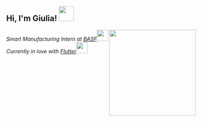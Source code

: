 <h2> Hi, I'm Giulia! <img src="https://media.giphy.com/media/mGcNjsfWAjY5AEZNw6/giphy.gif" width="40"></h2>
<img align='right' src="https://media.giphy.com/media/TEnq1cc5pEb2Sz8pwP/giphy.gif" width="230">

<p><em>Smart Manufacturing Intern at <a href="https://www.basf.com/br/pt.html">BASF</a><img src="https://media.giphy.com/media/Swa7CpzF7xTwwK6VWQ/giphy.gif" width="30"></br>Currently in love with <a href="https://flutter.dev/">Flutter</a><img src="https://media.giphy.com/media/WUlplcMpOCEmTGBtBW/giphy.gif" width="30"> 
</em></p>

<!--
**giuliapagotto/giuliapagotto** is a ✨ _special_ ✨ repository because its `README.md` (this file) appears on your GitHub profile.

Here are some ideas to get you started:

- 🔭 I’m currently working on ...
- 🌱 I’m currently learning ...
- 👯 I’m looking to collaborate on ...
- 🤔 I’m looking for help with ...
- 💬 Ask me about ...
- 📫 How to reach me: ...
- 😄 Pronouns: ...
- ⚡ Fun fact: ...
-->
